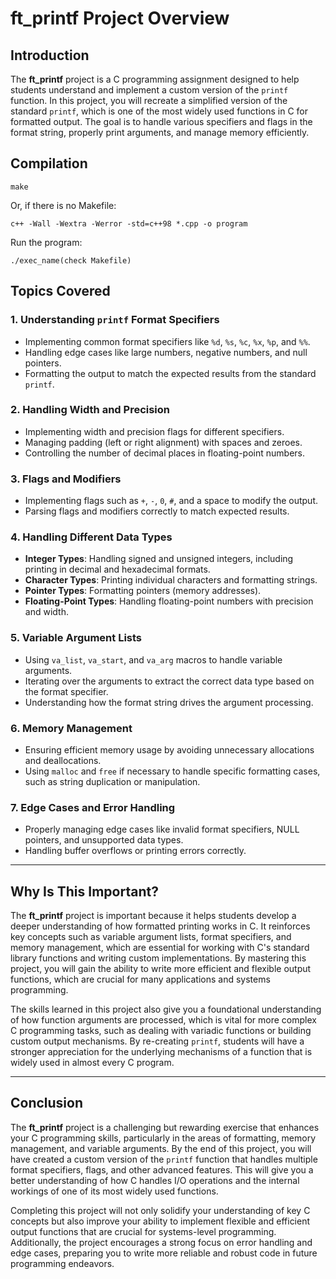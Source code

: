 # ft_printf Project Overview

## Introduction

The **ft_printf** project is a C programming assignment designed to help students understand and implement a custom version of the `printf` function. In this project, you will recreate a simplified version of the standard `printf`, which is one of the most widely used functions in C for formatted output. The goal is to handle various specifiers and flags in the format string, properly print arguments, and manage memory efficiently.

## Compilation

```
make
```
Or, if there is no Makefile:
```
c++ -Wall -Wextra -Werror -std=c++98 *.cpp -o program
```
Run the program:
```
./exec_name(check Makefile)

```

## Topics Covered

### 1. **Understanding `printf` Format Specifiers**
   - Implementing common format specifiers like `%d`, `%s`, `%c`, `%x`, `%p`, and `%%`.
   - Handling edge cases like large numbers, negative numbers, and null pointers.
   - Formatting the output to match the expected results from the standard `printf`.

### 2. **Handling Width and Precision**
   - Implementing width and precision flags for different specifiers.
   - Managing padding (left or right alignment) with spaces and zeroes.
   - Controlling the number of decimal places in floating-point numbers.
   
### 3. **Flags and Modifiers**
   - Implementing flags such as `+`, `-`, `0`, `#`, and a space to modify the output.
   - Parsing flags and modifiers correctly to match expected results.
   
### 4. **Handling Different Data Types**
   - **Integer Types**: Handling signed and unsigned integers, including printing in decimal and hexadecimal formats.
   - **Character Types**: Printing individual characters and formatting strings.
   - **Pointer Types**: Formatting pointers (memory addresses).
   - **Floating-Point Types**: Handling floating-point numbers with precision and width.

### 5. **Variable Argument Lists**
   - Using `va_list`, `va_start`, and `va_arg` macros to handle variable arguments.
   - Iterating over the arguments to extract the correct data type based on the format specifier.
   - Understanding how the format string drives the argument processing.

### 6. **Memory Management**
   - Ensuring efficient memory usage by avoiding unnecessary allocations and deallocations.
   - Using `malloc` and `free` if necessary to handle specific formatting cases, such as string duplication or manipulation.

### 7. **Edge Cases and Error Handling**
   - Properly managing edge cases like invalid format specifiers, NULL pointers, and unsupported data types.
   - Handling buffer overflows or printing errors correctly.

---

## Why Is This Important?

The **ft_printf** project is important because it helps students develop a deeper understanding of how formatted printing works in C. It reinforces key concepts such as variable argument lists, format specifiers, and memory management, which are essential for working with C's standard library functions and writing custom implementations. By mastering this project, you will gain the ability to write more efficient and flexible output functions, which are crucial for many applications and systems programming.

The skills learned in this project also give you a foundational understanding of how function arguments are processed, which is vital for more complex C programming tasks, such as dealing with variadic functions or building custom output mechanisms. By re-creating `printf`, students will have a stronger appreciation for the underlying mechanisms of a function that is widely used in almost every C program.

---

## Conclusion

The **ft_printf** project is a challenging but rewarding exercise that enhances your C programming skills, particularly in the areas of formatting, memory management, and variable arguments. By the end of this project, you will have created a custom version of the `printf` function that handles multiple format specifiers, flags, and other advanced features. This will give you a better understanding of how C handles I/O operations and the internal workings of one of its most widely used functions.

Completing this project will not only solidify your understanding of key C concepts but also improve your ability to implement flexible and efficient output functions that are crucial for systems-level programming. Additionally, the project encourages a strong focus on error handling and edge cases, preparing you to write more reliable and robust code in future programming endeavors.
